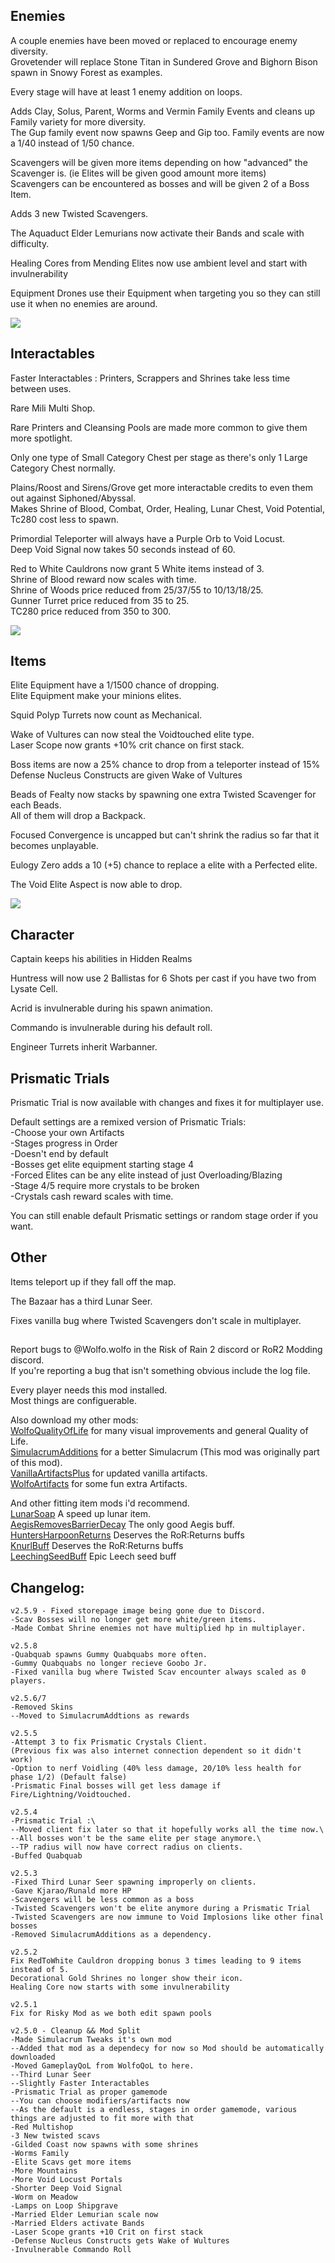## Enemies
A couple enemies have been moved or replaced to encourage enemy diversity.\
Grovetender will replace Stone Titan in Sundered Grove and Bighorn Bison spawn in Snowy Forest as examples.

Every stage will have at least 1 enemy addition on loops.

Adds Clay, Solus, Parent, Worms and Vermin Family Events and cleans up Family variety for more diversity.\
The Gup family event now spawns Geep and Gip too.
Family events are now a 1/40 instead of 1/50 chance.  

Scavengers will be given more items depending on how "advanced" the Scavenger is. (ie Elites will be given good amount more items)\
Scavengers can be encountered as bosses and will be given 2 of a Boss Item.

Adds 3 new Twisted Scavengers.

The Aquaduct Elder Lemurians now activate their Bands and scale with difficulty.

Healing Cores from Mending Elites now use ambient level and start with invulnerability

Equipment Drones use their Equipment when targeting you so they can still use it when no enemies are around.

![](https://cdn.discordapp.com/attachments/743886063738683413/955900668235882586/unknown.png)

## Interactables
Faster Interactables : Printers, Scrappers and Shrines take less time between uses.

Rare Mili Multi Shop.

Rare Printers and Cleansing Pools are made more common to give them more spotlight.

Only one type of Small Category Chest per stage as there's only 1 Large Category Chest normally.

Plains/Roost and Sirens/Grove get more interactable credits to even them out against Siphoned/Abyssal.  
Makes Shrine of Blood, Combat, Order, Healing, Lunar Chest, Void Potential, Tc280 cost less to spawn.

Primordial Teleporter will always have a Purple Orb to Void Locust.\
Deep Void Signal now takes 50 seconds instead of 60.

Red to White Cauldrons now grant 5 White items instead of 3.\
Shrine of Blood reward now scales with time.\
Shrine of Woods price reduced from 25/37/55 to 10/13/18/25.\
Gunner Turret price reduced from 35 to 25.\
TC280 price reduced from 350 to 300.

![](https://cdn.discordapp.com/attachments/1115182271276781698/1188234906325745734/image.png?ex=6599c8fe&is=658753fe&hm=095db48b6f84d62142502845e610d191bc59ea230f6c1e658399c96fe626027f&)

## Items
Elite Equipment have a 1/1500 chance of dropping.\
Elite Equipment make your minions elites.

Squid Polyp Turrets now count as Mechanical.

Wake of Vultures can now steal the Voidtouched elite type.\
Laser Scope now grants +10% crit chance on first stack.

Boss items are now a 25% chance to drop from a teleporter instead of 15%\
Defense Nucleus Constructs are given Wake of Vultures

Beads of Fealty now stacks by spawning one extra Twisted Scavenger for each Beads.\
All of them will drop a Backpack.

Focused Convergence is uncapped but can't shrink the radius so far that it becomes unplayable.

Eulogy Zero adds a 10 (+5) chance to replace a elite with a Perfected elite.

The Void Elite Aspect is now able to drop.

![](https://cdn.discordapp.com/attachments/943509112258428958/955906279912661043/unknown.png)


## Character
Captain keeps his abilities in Hidden Realms  

Huntress will now use 2 Ballistas for 6 Shots per cast if you have two from Lysate Cell.

Acrid is invulnerable during his spawn animation.  

Commando is invulnerable during his default roll.  

Engineer Turrets inherit Warbanner.

## Prismatic Trials
Prismatic Trial is now available with changes and fixes it for multiplayer use.

Default settings are a remixed version of Prismatic Trials:  
-Choose your own Artifacts  
-Stages progress in Order  
-Doesn't end by default  
-Bosses get elite equipment starting stage 4  
-Forced Elites can be any elite instead of just Overloading/Blazing  
-Stage 4/5 require more crystals to be broken  
-Crystals cash reward scales with time.  

You can still enable default Prismatic settings or random stage order if you want.

## Other
Items teleport up if they fall off the map.

The Bazaar has a third Lunar Seer.

Fixes vanilla bug where Twisted Scavengers don't scale in multiplayer.
##
Report bugs to @Wolfo.wolfo in the Risk of Rain 2 discord or RoR2 Modding discord.\
If you're reporting a bug that isn't something obvious include the log file.

Every player needs this mod installed.\
Most things are configuerable.

Also download my other mods:\
[WolfoQualityOfLife](https://thunderstore.io/package/Wolfo/WolfoQualityOfLife/) for many visual improvements and general Quality of Life.\
[SimulacrumAdditions](https://thunderstore.io/package/Wolfo/SimulacrumAdditions) for a better Simulacrum (This mod was originally part of this mod).\
[VanillaArtifactsPlus](https://thunderstore.io/package/Wolfo/VanillaArtifactsPlus) for updated vanilla artifacts.\
[WolfoArtifacts](https://thunderstore.io/package/Wolfo/WolfoArtifacts) for some fun extra Artifacts.

And other fitting item mods i'd recommend.\
[LunarSoap](https://thunderstore.io/package/Wolfo/LunarSoap/) A speed up lunar item.\
[AegisRemovesBarrierDecay](https://thunderstore.io/package/Wolfo/AegisRemovesBarrierDecay/) The only good Aegis buff.\
[HuntersHarpoonReturns](https://thunderstore.io/package/Wolfo/HuntersHarpoonReturns) Deserves the RoR:Returns buffs\
[KnurlBuff](https://thunderstore.io/package/OakPrime/KnurlBuff/) Deserves the RoR:Returns buffs\
[LeechingSeedBuff](https://thunderstore.io/package/OakPrime/LeechingSeedBuff/) Epic Leech seed buff

## Changelog:
```
v2.5.9 - Fixed storepage image being gone due to Discord.
-Scav Bosses will no longer get more white/green items.
-Made Combat Shrine enemies not have multiplied hp in multiplayer.

v2.5.8
-Quabquab spawns Gummy Quabquabs more often.
-Gummy Quabquabs no longer recieve Goobo Jr.
-Fixed vanilla bug where Twisted Scav encounter always scaled as 0 players.

v2.5.6/7
-Removed Skins
--Moved to SimulacrumAddtions as rewards

v2.5.5
-Attempt 3 to fix Prismatic Crystals Client.
(Previous fix was also internet connection dependent so it didn't work)
-Option to nerf Voidling (40% less damage, 20/10% less health for phase 1/2) (Default false)
-Prismatic Final bosses will get less damage if Fire/Lightning/Voidtouched.

v2.5.4
-Prismatic Trial :\
--Moved client fix later so that it hopefully works all the time now.\
--All bosses won't be the same elite per stage anymore.\
--TP radius will now have correct radius on clients.  
-Buffed Quabquab

v2.5.3
-Fixed Third Lunar Seer spawning improperly on clients.
-Gave Kjarao/Runald more HP
-Scavengers will be less common as a boss
-Twisted Scavengers won't be elite anymore during a Prismatic Trial
-Twisted Scavengers are now immune to Void Implosions like other final bosses
-Removed SimulacrumAdditions as a dependency.

v2.5.2  
Fix RedToWhite Cauldron dropping bonus 3 times leading to 9 items instead of 5.  
Decorational Gold Shrines no longer show their icon.
Healing Core now starts with some invulnerability

v2.5.1    
Fix for Risky Mod as we both edit spawn pools  

v2.5.0 - Cleanup && Mod Split   
-Made Simulacrum Tweaks it's own mod  
--Added that mod as a dependecy for now so Mod should be automatically downloaded  
-Moved GameplayQoL from WolfoQoL to here.  
--Third Lunar Seer  
--Slightly Faster Interactables  
-Prismatic Trial as proper gamemode  
--You can choose modifiers/artifacts now  
--As the default is a endless, stages in order gamemode, various things are adjusted to fit more with that  
-Red Multishop  
-3 New twisted scavs  
-Gilded Coast now spawns with some shrines  
-Worms Family  
-Elite Scavs get more items  
-More Mountains  
-More Void Locust Portals  
-Shorter Deep Void Signal  
-Worm on Meadow  
-Lamps on Loop Shipgrave  
-Married Elder Lemurian scale now  
-Married Elders activate Bands  
-Laser Scope grants +10 Crit on first stack  
-Defense Nucleus Constructs gets Wake of Wultures  
-Invulnerable Commando Roll  

